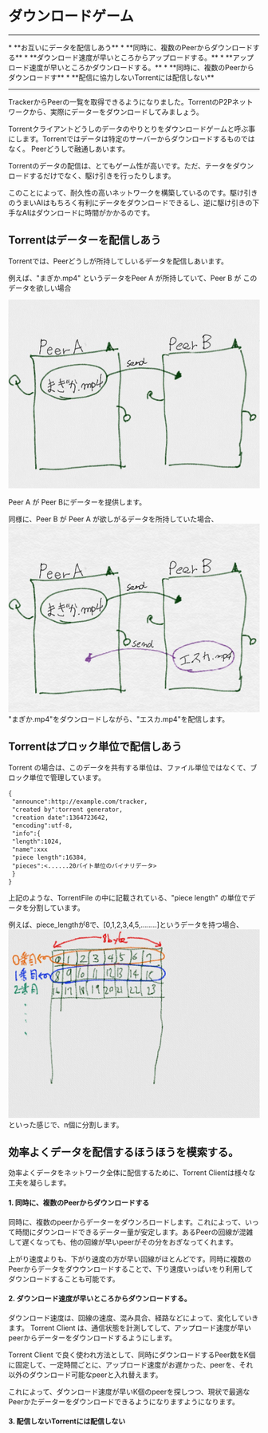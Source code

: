# ダウンロードゲーム
<hr>
* **お互いにデータを配信しあう**
* **同時に、複数のPeerからダウンロードする**
* **ダウンロード速度が早いところからアップロードする。**
* **アップロード速度が早いところかダウンロードする。**
* **同時に、複数のPeerからダウンロードす**
* **配信に協力しないTorrentには配信しない**
<hr>

TrackerからPeerの一覧を取得できるようになりました。TorrentのP2Pネットワークから、実際にデーターをダウンロードしてみましょう。

Torrentクライアントどうしのデータのやりとりをダウンロードゲームと呼ぶ事にします。Torrentではデータは特定のサーバーからダウンロードするものではなく。 Peerどうしで融通しあいます。

Torrentのデータの配信は、とてもゲーム性が高いです。ただ、テータをダウンロードするだけでなく、駆け引きを行ったりします。

このことによって、耐久性の高いネットワークを構築しているのです。駆け引きのうまいAIはもちろく有利にデータをダウンロードできるし、逆に駆け引きの下手なAIはダウンロードに時間がかかるのです。




## Torrentはデーターを配信しあう
Torrentでは、Peerどうしが所持してしいるデータを配信しあいます。

例えば、"まぎか.mp4" というデータをPeer A が所持していて、Peer B が このデータを欲しい場合

![](client_a.jpg)

Peer A が Peer Bにデーターを提供します。


同様に、Peer B が Peer A が欲しがるデータを所持していた場合、
![](client_b.jpg)
"まぎか.mp4"をダウンロードしながら、"エスカ.mp4"を配信します。



## Torrentはプロック単位で配信しあう

Torrent の場合は、このデータを共有する単位は、ファイル単位ではなくて、ブロック単位で管理しています。



```
{
 "announce":http://example.com/tracker,
 "created by":torrent generator,
 "creation date":1364723642,
 "encoding":utf-8,
 "info":{
 "length":1024,
 "name":xxx
 "piece length":16384,
 "pieces":<......20バイト単位のバイナリデータ>
 }
}
```

上記のような、TorrentFile の中に記載されている、"piece length" の単位でデータを分割しています。

例えば、piece_lengthが8で、[0,1,2,3,4,5,........]というデータを持つ場合、
![](client_c.jpg)
といった感じで、n個に分割します。


## 効率よくデータを配信するほうほうを模索する。
効率よくデータをネットワーク全体に配信するために、Torrent Clientは様々な工夫を凝らします。

#### 1. 同時に、複数のPeerからダウンロードする
同時に、複数のpeerからデーターをダウンろロードします。これによって、いって時間にダウンロードできるデーター量が安定します。あるPeerの回線が混雑して遅くなっても、他の回線が早いpeerがその分をおぎなってくれます。

上がり速度よりも、下がり速度の方が早い回線がほとんどです。同時に複数のPeerからデータをダウウンロードすることで、下り速度いっぱいをり利用してダウンロードすることも可能です。


#### 2. ダウンロード速度が早いところからダウンロードする。

ダウンロード速度は、回線の速度、混み具合、経路などによって、変化していきます。
Torrent Client は、通信状態を計測してして、アップロード速度が早いpeerからデーターをダウンロードするようにします。

Torrent Client で良く使われ方法として、同時にダウンロードするPeer数をK個に固定して、一定時間ごとに、アップロード速度がお遅かった、peerを、それ以外のダウンロード可能なpeerと入れ替えます。


これによって、ダウンロード速度が早いK個のpeerを探しつつ、現状で最適なPeerかたデーターをダウンロードできるようになりますようになります。


#### 3. 配信しないTorrentには配信しない








# 






